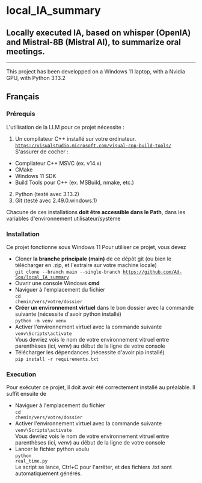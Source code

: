 # local_IA_summary
Locally executed IA, based on whisper (OpenIA) and Mistral-8B (Mistral AI), to summarize oral meetings.  
---
___
This project has been developped on a Windows 11 laptop, with a Nvidia GPU, with Python 3.13.2

## Français
### Prérequis 
L'utilisation de la LLM pour ce projet nécessite :<br>
1. Un compilateur C++ installé sur votre ordinateur. 
<br><code>https://visualstudio.microsoft.com/visual-cpp-build-tools/</code><br>
S'assurer de cocher :
- Compilateur C++ MSVC (ex. v14.x)
- CMake	
- Windows 11 SDK 
- Build Tools pour C++ (ex. MSBuild, nmake, etc.)<br>

2. Python (testé avec 3.13.2) <br>
3. Git (testé avec 2.49.0.windows.1) <br>

Chacune de ces installations **doit être accessible dans le Path**, dans les variables d'environnement utilisateur/système 

### Installation 
Ce projet fonctionne sous Windows 11
Pour utiliser ce projet, vous devez 
- Cloner **la branche principale (main)** de ce dépôt git (ou bien le télécharger en .zip, et l'extraire sur votre machine locale)
<br><code>git clone --branch main --single-branch https://github.com/Ad-Sou/local_IA_summary</code><br>
- Ouvrir une console Windows **cmd**
- Naviguer à l'emplacement du fichier
<br><code>cd chemin/vers/votre/dossier</code><br>
- **Créer un environnement virtuel** dans le bon dossier avec la commande suivante (nécessite d'avoir python installé) 
<br><code>python -m venv venv</code><br> 
- Activer l'environnement virtuel avec la commande suivante
<br><code>venv\Scripts\activate</code><br>
Vous devriez vois le nom de votre environnement vitruel entre parenthèses (ici, *venv*) au début de la ligne de votre console
- Télécharger les dépendances (nécessite d'avoir pip installé)
<br><code>pip install -r requirements.txt</code><br>


### Execution
Pour exécuter ce projet, il doit avoir été correctement installé au préalable. Il suffit ensuite de 
- Naviguer à l'emplacement du fichier
<br><code>cd chemin/vers/votre/dossier</code><br>
- Activer l'environnement virtuel avec la commande suivante
<br><code>venv\Scripts\activate</code><br>
Vous devriez vois le nom de votre environnement vitruel entre parenthèses (ici, *venv*) au début de la ligne de votre console
- Lancer le fichier python voulu
<br><code>python real_time.py</code><br>
Le script se lance, Ctrl+C pour l'arrêter, et des fichiers .txt sont automatiquement générés. 